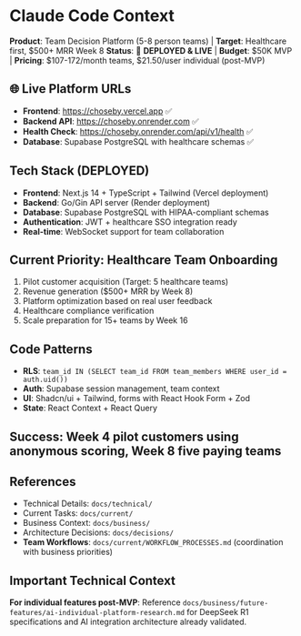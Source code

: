 # Claude Code Context

**Product**: Team Decision Platform (5-8 person teams) | **Target**: Healthcare first, $500+ MRR Week 8
**Status**: 🚀 **DEPLOYED & LIVE** | **Budget**: $50K MVP | **Pricing**: $107-172/month teams, $21.50/user individual (post-MVP)

## 🌐 **Live Platform URLs**
- **Frontend**: https://choseby.vercel.app ✅
- **Backend API**: https://choseby.onrender.com ✅
- **Health Check**: https://choseby.onrender.com/api/v1/health ✅
- **Database**: Supabase PostgreSQL with healthcare schemas ✅

## Tech Stack (DEPLOYED)
- **Frontend**: Next.js 14 + TypeScript + Tailwind (Vercel deployment)
- **Backend**: Go/Gin API server (Render deployment)
- **Database**: Supabase PostgreSQL with HIPAA-compliant schemas
- **Authentication**: JWT + healthcare SSO integration ready
- **Real-time**: WebSocket support for team collaboration

## Current Priority: Healthcare Team Onboarding
1. Pilot customer acquisition (Target: 5 healthcare teams)
2. Revenue generation ($500+ MRR by Week 8)
3. Platform optimization based on real user feedback
4. Healthcare compliance verification
5. Scale preparation for 15+ teams by Week 16

## Code Patterns
- **RLS**: `team_id IN (SELECT team_id FROM team_members WHERE user_id = auth.uid())`
- **Auth**: Supabase session management, team context
- **UI**: Shadcn/ui + Tailwind, forms with React Hook Form + Zod
- **State**: React Context + React Query

## Success: Week 4 pilot customers using anonymous scoring, Week 8 five paying teams

## References
- Technical Details: `docs/technical/`
- Current Tasks: `docs/current/`
- Business Context: `docs/business/`
- Architecture Decisions: `docs/decisions/`
- **Team Workflows**: `docs/current/WORKFLOW_PROCESSES.md` (coordination with business priorities)

## Important Technical Context
**For individual features post-MVP**: Reference `docs/business/future-features/ai-individual-platform-research.md` for DeepSeek R1 specifications and AI integration architecture already validated.